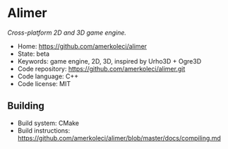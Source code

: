 # Alimer

_Cross-platform 2D and 3D game engine._

- Home: https://github.com/amerkoleci/alimer
- State: beta
- Keywords: game engine, 2D, 3D, inspired by Urho3D + Ogre3D
- Code repository: https://github.com/amerkoleci/alimer.git
- Code language: C++
- Code license: MIT

## Building

- Build system: CMake
- Build instructions: https://github.com/amerkoleci/alimer/blob/master/docs/compiling.md
